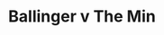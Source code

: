 ---
year: "1992"
serialNumber: "0146" 
game: "Ballinger"
title: "Ballinger v The Min"
gameLocation: "Ballinger"
gameDate: "/1992"
result: ""
resultType: ""
type: "game"
---